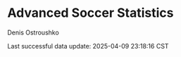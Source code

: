 # Advanced Soccer Statistics
Denis Ostroushko

<!-- gfm -->

Last successful data update: 2025-04-09 23:18:16 CST
